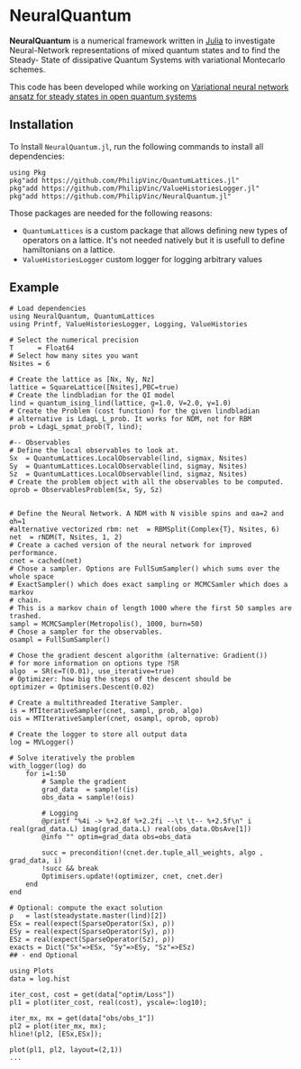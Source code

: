 # NeuralQuantum

**NeuralQuantum** is a numerical framework written in [Julia] to investigate
Neural-Network representations of mixed quantum states and to find the Steady-
State of dissipative Quantum Systems with variational Montecarlo schemes.

This code has been developed while working on [Variational neural network ansatz for steady states in open quantum systems](https://arxiv.org/abs/1902.10104)

## Installation
To Install `NeuralQuantum.jl`, run the following commands to install all
dependencies:
```
using Pkg
pkg"add https://github.com/PhilipVinc/QuantumLattices.jl"
pkg"add https://github.com/PhilipVinc/ValueHistoriesLogger.jl"
pkg"add https://github.com/PhilipVinc/NeuralQuantum.jl"
```
Those packages are needed for the following reasons:
 - `QuantumLattices` is a custom package that allows defining new types of operators on a lattice. It's not needed natively but it is usefull to define hamiltonians on a lattice.
 - `ValueHistoriesLogger` custom logger for logging arbitrary values

## Example
```
# Load dependencies
using NeuralQuantum, QuantumLattices
using Printf, ValueHistoriesLogger, Logging, ValueHistories

# Select the numerical precision
T      = Float64
# Select how many sites you want
Nsites = 6

# Create the lattice as [Nx, Ny, Nz]
lattice = SquareLattice([Nsites],PBC=true)
# Create the lindbladian for the QI model
lind = quantum_ising_lind(lattice, g=1.0, V=2.0, γ=1.0)
# Create the Problem (cost function) for the given lindbladian
# alternative is LdagL_L_prob. It works for NDM, not for RBM
prob = LdagL_spmat_prob(T, lind);

#-- Observables
# Define the local observables to look at.
Sx  = QuantumLattices.LocalObservable(lind, sigmax, Nsites)
Sy  = QuantumLattices.LocalObservable(lind, sigmay, Nsites)
Sz  = QuantumLattices.LocalObservable(lind, sigmaz, Nsites)
# Create the problem object with all the observables to be computed.
oprob = ObservablesProblem(Sx, Sy, Sz)


# Define the Neural Network. A NDM with N visible spins and αa=2 and αh=1
#alternative vectorized rbm: net  = RBMSplit(Complex{T}, Nsites, 6)
net  = rNDM(T, Nsites, 1, 2)
# Create a cached version of the neural network for improved performance.
cnet = cached(net)
# Chose a sampler. Options are FullSumSampler() which sums over the whole space
# ExactSampler() which does exact sampling or MCMCSamler which does a markov
# chain.
# This is a markov chain of length 1000 where the first 50 samples are trashed.
sampl = MCMCSampler(Metropolis(), 1000, burn=50)
# Chose a sampler for the observables.
osampl = FullSumSampler()

# Chose the gradient descent algorithm (alternative: Gradient())
# for more information on options type ?SR
algo  = SR(ϵ=T(0.01), use_iterative=true)
# Optimizer: how big the steps of the descent should be
optimizer = Optimisers.Descent(0.02)

# Create a multithreaded Iterative Sampler.
is = MTIterativeSampler(cnet, sampl, prob, algo)
ois = MTIterativeSampler(cnet, osampl, oprob, oprob)

# Create the logger to store all output data
log = MVLogger()

# Solve iteratively the problem
with_logger(log) do
    for i=1:50
        # Sample the gradient
        grad_data  = sample!(is)
        obs_data = sample!(ois)

        # Logging
        @printf "%4i -> %+2.8f %+2.2fi --\t \t-- %+2.5f\n" i real(grad_data.L) imag(grad_data.L) real(obs_data.ObsAve[1])
        @info "" optim=grad_data obs=obs_data

        succ = precondition!(cnet.der.tuple_all_weights, algo , grad_data, i)
        !succ && break
        Optimisers.update!(optimizer, cnet, cnet.der)
    end
end

# Optional: compute the exact solution
ρ   = last(steadystate.master(lind)[2])
ESx = real(expect(SparseOperator(Sx), ρ))
ESy = real(expect(SparseOperator(Sy), ρ))
ESz = real(expect(SparseOperator(Sz), ρ))
exacts = Dict("Sx"=>ESx, "Sy"=>ESy, "Sz"=>ESz)
## - end Optional

using Plots
data = log.hist

iter_cost, cost = get(data["optim/Loss"])
pl1 = plot(iter_cost, real(cost), yscale=:log10);

iter_mx, mx = get(data["obs/obs_1"])
pl2 = plot(iter_mx, mx);
hline!(pl2, [ESx,ESx]);

plot(pl1, pl2, layout=(2,1))
...
```

[Julia]: http://julialang.org
[Filippo Vicentini]: mailto:filippo.vicentini@univ-paris-diderot.fr
